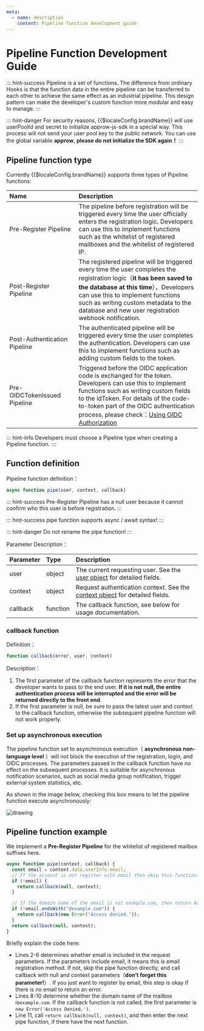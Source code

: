 ```yaml
---
meta:
  - name: description
    content: Pipeline function development guide
---
```


# Pipeline Function Development Guide

<LastUpdated/>


::: hint-success
Pipeline is a set of functions. The difference from ordinary Hooks is that the function data in the entire pipeline can be transferred to each other to achieve the same effect as an industrial pipeline. This design pattern can make the developer's custom function more modular and easy to manage.
:::

::: hint-danger
For security reasons, {{$localeConfig.brandName}} will use userPoolId and secret to initialize approw-js-sdk in a special way. This process will not send your user pool key to the public network. You can use the global variable **approw**, **please do not initialize the SDK again！**
:::

## Pipeline function type <a id="pipeline-type"></a>

Currently {{$localeConfig.brandName}} supports three types of Pipeline functions:

| Name                         | Description                                                                                                                                                                                                                               |
| :--------------------------- | :---------------------------------------------------------------------------------------------------------------------------------------------------------------------------------------------------------------------------------- |
| Pre-Register Pipeline <img width=300>       | The pipeline before registration will be triggered every time the user officially enters the registration logic. Developers can use this to implement functions such as the whitelist of registered mailboxes and the whitelist of registered IP.                                                                                                                         |
| Post-Register Pipeline       | The registered pipeline will be triggered every time the user completes the registration logic（**it has been saved to the database at this time**），Developers can use this to implement functions such as writing custom metadata to the database and new user registration webhook notification.                                                                       |
| Post-Authentication Pipeline | The authenticated pipeline will be triggered every time the user completes the authentication. Developers can use this to implement functions such as adding custom fields to the token.                                                                                                                                      |
| Pre-OIDCTokenIssued Pipeline | Triggered before the OIDC application code is exchanged for the token. Developers can use this to implement functions such as writing custom fields to the idToken. For details of the code-to-token part of the OIDC authentication process, please check：[Using OIDC Authorization](/federation/oidc/authorization-code/?step=2) |

::: hint-info
Developers must choose a Pipeline type when creating a Pipeline function.
:::

## Function definition <a id="definition"></a>

Pipeline function definition：

```js
async function pipe(user, context, callback)
```

::: hint-success
Pre-Register Pipeline has a null user because it cannot confirm who this user is before registration.
:::

::: hint-success
pipe function supports async / await syntax!
:::

::: hint-danger
Do not rename the pipe function!
:::

Parameter Description：

| Parameter     | Type     | Description                                                            |
| :------- | :------- | :--------------------------------------------------------------- |
| user     | object   | The current requesting user. See the [user object](user-object.md) for detailed fields.         |
| context  | object   | Request authentication context. See the [context object](context-object.md) for detailed fields. |
| callback | function | The callback function, see below for usage documentation.                                       |

### callback function <a id="callback"></a>

Definition：

```js
function callback(error, user, context)
```

Description：

1. The first parameter of the callback function represents the error that the developer wants to pass to the end user. **If it is not null, the entire authentication process will be interrupted and the error will be returned directly to the front end**.
2. If the first parameter is null, be sure to pass the latest user and context to the callback function, otherwise the subsequent pipeline function will not work properly.

### Set up asynchronous execution <a id="async"></a>

The pipeline function set to asynchronous execution（ **asynchronous non-language level** ）will not block the execution of the registration, login, and OIDC processes. The parameters passed in the callback function have no effect on the subsequent processes. It is suitable for asynchronous notification scenarios, such as social media group notification, trigger external system statistics, etc.

As shown in the image below, checking this box means to let the pipeline function execute asynchronously:

<img src="~@imagesEnUs/guides/expand/pipeline-async.png" alt="drawing"/>

## Pipeline function example <a id="demo"></a>

We implement a **Pre-Register Pipeline** for the whitelist of registered mailbox suffixes here.

```js
async function pipe(context, callback) {
  const email = context.data.userInfo.email;
  // If the account is not register with email then skip this function.
  if (!email) {
    return callback(null, context);
  }

  // If the domain name of the email is not example.com, then return Access denied. error to the backend.
  if (!email.endsWith("@example.com")) {
    return callback(new Error("Access denied."));
  }
  return callback(null, context);
}
```

Briefly explain the code here:

- Lines 2-6 determines whether email is included in the request parameters. If the parameters include email, it means this is email registration method. If not, skip the pipe function directly, and call callback with null and context parameters（**don’t forget this parameter!**）. If you just want to register by email, this step is okay if there is no email to return an error.
- Lines 8-10 determine whether the domain name of the mailbox is`example.com`. If the callback function is not called, the first parameter is `new Error('Access Denied.')`.
- Line 11, call `return callback(null, context)`, and then enter the next pipe function, if there have the next function.
